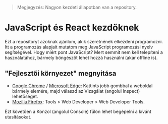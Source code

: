 > Megjegyzés: Nagyon kezdeti állapotban van a repository. 

# JavaScript és React kezdőknek
Ezt a repositoryt azoknak ajánlom, akik szeretnének elkezdeni programozni. Itt a programozás alapjait mutatom meg JavaScript programozási nyelv segítségével.
Hogy miért pont JavaScript? Mert semmit nem kell telepíteni a használatához, bármely böngészőt lehet hozzá használni (akár offline is).

## "Fejlesztői környezet" megnyitása
- [Google Chrome](https://www.google.com/chrome) / [Microsoft Edge](https://www.microsoft.com/edge): Kattints jobb gombbal a weboldal bármely elemére, majd
válaszd az Vizsgálat (angolul Inspect) lehetőséget.
- [Mozilla Firefox](https://www.mozilla.org/firefox): Tools > Web Developer > Web Developer Tools.

Ezt követően a Konzol (angolul Console) fülön lehet begépelni a kívánt utasításokat.
